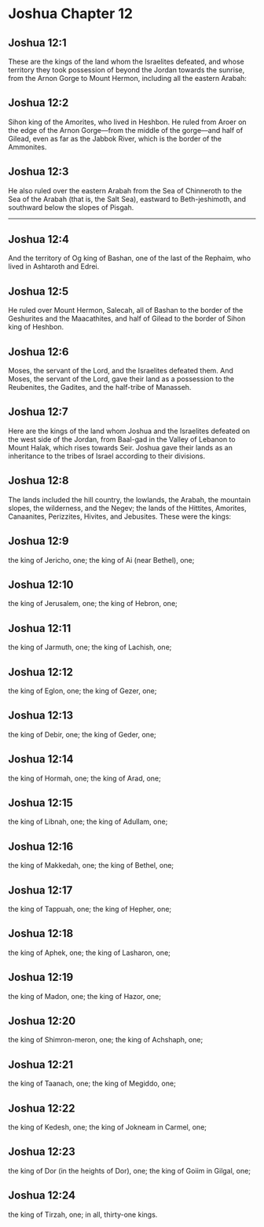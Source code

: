 # Joshua Chapter 12

## Joshua 12:1

These are the kings of the land whom the Israelites defeated, and whose territory they took possession of beyond the Jordan towards the sunrise, from the Arnon Gorge to Mount Hermon, including all the eastern Arabah:

## Joshua 12:2

Sihon king of the Amorites, who lived in Heshbon. He ruled from Aroer on the edge of the Arnon Gorge—from the middle of the gorge—and half of Gilead, even as far as the Jabbok River, which is the border of the Ammonites.

## Joshua 12:3

He also ruled over the eastern Arabah from the Sea of Chinneroth to the Sea of the Arabah (that is, the Salt Sea), eastward to Beth-jeshimoth, and southward below the slopes of Pisgah.

---

## Joshua 12:4

And the territory of Og king of Bashan, one of the last of the Rephaim, who lived in Ashtaroth and Edrei.

## Joshua 12:5

He ruled over Mount Hermon, Salecah, all of Bashan to the border of the Geshurites and the Maacathites, and half of Gilead to the border of Sihon king of Heshbon.

## Joshua 12:6

Moses, the servant of the Lord, and the Israelites defeated them. And Moses, the servant of the Lord, gave their land as a possession to the Reubenites, the Gadites, and the half-tribe of Manasseh.

## Joshua 12:7

Here are the kings of the land whom Joshua and the Israelites defeated on the west side of the Jordan, from Baal-gad in the Valley of Lebanon to Mount Halak, which rises towards Seir. Joshua gave their lands as an inheritance to the tribes of Israel according to their divisions.

## Joshua 12:8

The lands included the hill country, the lowlands, the Arabah, the mountain slopes, the wilderness, and the Negev; the lands of the Hittites, Amorites, Canaanites, Perizzites, Hivites, and Jebusites. These were the kings:

## Joshua 12:9

the king of Jericho, one; the king of Ai (near Bethel), one;

## Joshua 12:10

the king of Jerusalem, one; the king of Hebron, one;

## Joshua 12:11

the king of Jarmuth, one; the king of Lachish, one;

## Joshua 12:12

the king of Eglon, one; the king of Gezer, one;

## Joshua 12:13

the king of Debir, one; the king of Geder, one;

## Joshua 12:14

the king of Hormah, one; the king of Arad, one;

## Joshua 12:15

the king of Libnah, one; the king of Adullam, one;

## Joshua 12:16

the king of Makkedah, one; the king of Bethel, one;

## Joshua 12:17

the king of Tappuah, one; the king of Hepher, one;

## Joshua 12:18

the king of Aphek, one; the king of Lasharon, one;

## Joshua 12:19

the king of Madon, one; the king of Hazor, one;

## Joshua 12:20

the king of Shimron-meron, one; the king of Achshaph, one;

## Joshua 12:21

the king of Taanach, one; the king of Megiddo, one;

## Joshua 12:22

the king of Kedesh, one; the king of Jokneam in Carmel, one;

## Joshua 12:23

the king of Dor (in the heights of Dor), one; the king of Goiim in Gilgal, one;

## Joshua 12:24

the king of Tirzah, one; in all, thirty-one kings.
